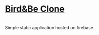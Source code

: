 **<h1>[Bird&Be Clone](https://bird-be-clone-74e2e.web.app)</h1>**<br/>
Simple static application hosted on firebase. 
